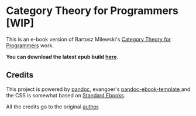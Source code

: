 # Category Theory for Programmers [WIP]

This is an e-book version of Bartosz Milewski's [Category Theory for Programmers](https://bartoszmilewski.com/2014/10/28/category-theory-for-programmers-the-preface/) work.

**You can download the latest epub build** [**here**](https://github.com/onlurking/category-theory-for-programmers/releases/download/0.1-alpha/category-theory-for-programmers.epub).

## Credits

This project is powered by [pandoc](https://pandoc.org/), evangoer's [pandoc-ebook-template
](https://github.com/evangoer/pandoc-ebook-template) and the CSS is somewhat based on [Standard Ebooks](https://standardebooks.org/contribute/a-basic-standard-ebooks-source-folder).

All the credits go to the original [author](https://bartoszmilewski.com/about).
